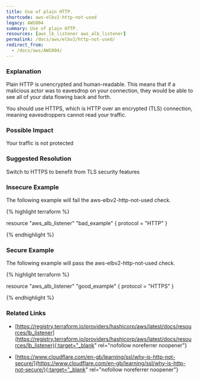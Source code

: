 ```yaml
---
title: Use of plain HTTP.
shortcode: aws-elbv2-http-not-used
legacy: AWS004
summary: Use of plain HTTP. 
resources: [aws_lb_listener aws_alb_listener] 
permalink: /docs/aws/elbv2/http-not-used/
redirect_from: 
  - /docs/aws/AWS004/
---
```


### Explanation


Plain HTTP is unencrypted and human-readable. This means that if a malicious actor was to eavesdrop on your connection, they would be able to see all of your data flowing back and forth.

You should use HTTPS, which is HTTP over an encrypted (TLS) connection, meaning eavesdroppers cannot read your traffic.


### Possible Impact
Your traffic is not protected

### Suggested Resolution
Switch to HTTPS to benefit from TLS security features


### Insecure Example

The following example will fail the aws-elbv2-http-not-used check.

{% highlight terraform %}

resource "aws_alb_listener" "bad_example" {
	protocol = "HTTP"
}

{% endhighlight %}



### Secure Example

The following example will pass the aws-elbv2-http-not-used check.

{% highlight terraform %}

resource "aws_alb_listener" "good_example" {
	protocol = "HTTPS"
}

{% endhighlight %}



### Related Links


- [https://registry.terraform.io/providers/hashicorp/aws/latest/docs/resources/lb_listener](https://registry.terraform.io/providers/hashicorp/aws/latest/docs/resources/lb_listener){:target="_blank" rel="nofollow noreferrer noopener"}

- [https://www.cloudflare.com/en-gb/learning/ssl/why-is-http-not-secure/](https://www.cloudflare.com/en-gb/learning/ssl/why-is-http-not-secure/){:target="_blank" rel="nofollow noreferrer noopener"}


